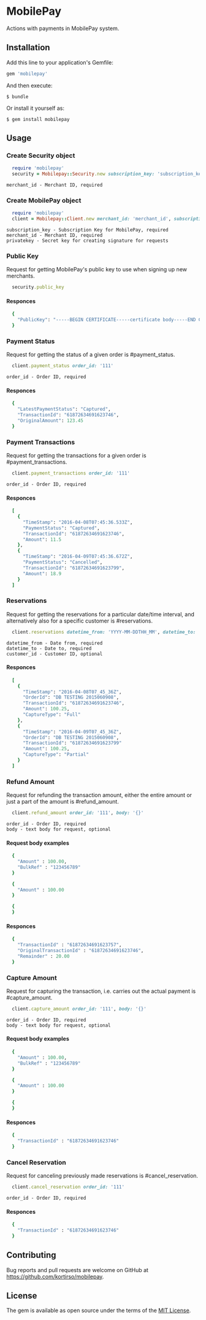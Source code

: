 # MobilePay

Actions with payments in MobilePay system.

## Installation

Add this line to your application's Gemfile:

```ruby
gem 'mobilepay'
```

And then execute:

    $ bundle

Or install it yourself as:

    $ gem install mobilepay

## Usage

### Create Security object

```ruby
  require 'mobilepay'
  security = Mobilepay::Security.new subscription_key: 'subscription_key'
```
    merchant_id - Merchant ID, required

### Create MobilePay object

```ruby
  require 'mobilepay'
  client = Mobilepay::Client.new merchant_id: 'merchant_id', subscription_key: 'subscription_key', privatekey: OpenSSL::PKey::RSA.new(File.read('key.pvk'))
```
    subscription_key - Subscription Key for MobilePay, required
    merchant_id - Merchant ID, required
    privatekey - Secret key for creating signature for requests

### Public Key

Request for getting MobilePay's public key to use when signing up new merchants.

```ruby
  security.public_key
```

#### Responces

```ruby
  {
    "PublicKey": "-----BEGIN CERTIFICATE-----certificate body-----END CERTIFICATE-----"
  }
```

### Payment Status

Request for getting the status of a given order is #payment_status.

```ruby
  client.payment_status order_id: '111'
```
    order_id - Order ID, required

#### Responces

```ruby
  {
    "LatestPaymentStatus": "Captured",
    "TransactionId": "61872634691623746",
    "OriginalAmount": 123.45
  }
```

### Payment Transactions

Request for getting the transactions for a given order is #payment_transactions.

```ruby
  client.payment_transactions order_id: '111'
```
    order_id - Order ID, required

#### Responces

```ruby
  [
    {
      "TimeStamp": "2016-04-08T07:45:36.533Z",
      "PaymentStatus": "Captured",
      "TransactionId": "61872634691623746",
      "Amount": 11.5
    },
    {
      "TimeStamp": "2016-04-09T07:45:36.672Z",
      "PaymentStatus": "Cancelled",
      "TransactionId": "61872634691623799",
      "Amount": 18.9
    }
  ]
```

### Reservations

Request for getting the reservations for a particular date/time interval, and alternatively also for a specific customer is #reservations.

```ruby
  client.reservations datetime_from: 'YYYY-MM-DDTHH_MM', datetime_to: 'YYYY-MM-DDTHH_MM', customer_id: '111'
```
    datetime_from - Date from, required
    datetime_to - Date to, required
    customer_id - Customer ID, optional

#### Responces

```ruby
  [
    {
      "TimeStamp": "2016-04-08T07_45_36Z",
      "OrderId": "DB TESTING 2015060908",
      "TransactionId": "61872634691623746",
      "Amount": 100.25,
      "CaptureType": "Full"
    },
    {
      "TimeStamp": "2016-04-09T07_45_36Z",
      "OrderId": "DB TESTING 2015060908",
      "TransactionId": "61872634691623799"
      "Amount": 100.25,
      "CaptureType": "Partial"
    }
  ]
```

### Refund Amount

Request for refunding the transaction amount, either the entire amount or just a part of the amount is #refund_amount.

```ruby
  client.refund_amount order_id: '111', body: '{}'
```
    order_id - Order ID, required
    body - text body for request, optional

#### Request body examples

```ruby
  {
    "Amount" : 100.00,
    "BulkRef" : "123456789"
  }

  {
    "Amount" : 100.00
  }

  {
  }
```

#### Responces

```ruby
  {
    "TransactionId" : "61872634691623757",
    "OriginalTransactionId" : "61872634691623746",
    "Remainder" : 20.00
  }
```

### Capture Amount

Request for capturing the transaction, i.e. carries out the actual payment is #capture_amount.

```ruby
  client.capture_amount order_id: '111', body: '{}'
```
    order_id - Order ID, required
    body - text body for request, optional

#### Request body examples

```ruby
  {
    "Amount" : 100.00,
    "BulkRef" : "123456789"
  }

  {
    "Amount" : 100.00
  }

  {
  }
```

#### Responces

```ruby
  {
    "TransactionId" : "61872634691623746"
  }
```

### Cancel Reservation

Request for canceling previously made reservations is #cancel_reservation.

```ruby
  client.cancel_reservation order_id: '111'
```
    order_id - Order ID, required

#### Responces

```ruby
  {
    "TransactionId" : "61872634691623746"
  }
```

## Contributing

Bug reports and pull requests are welcome on GitHub at https://github.com/kortirso/mobilepay.

## License

The gem is available as open source under the terms of the [MIT License](http://opensource.org/licenses/MIT).
